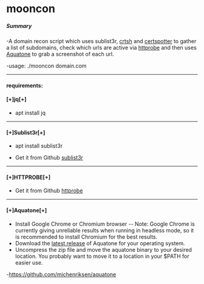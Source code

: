 # mooncon

##### Summary
-A domain recon script which uses sublist3r, [crtsh](https://crt.sh/) and [certspotter](https://certspotter.com) to gather a list of subdomains, check which urls are active via [httprobe](github.com/tomnomnom/httprobe) and then uses [Aquatone](https://github.com/michenriksen/aquatone) to grab a screenshot of each url.

-usage: ./mooncon domain.com

--------------------

#### requirements:

#### [+]jq[+]

- apt install jq

--------------------

#### [+]Sublist3r[+]

- apt install sublist3r

- Get it from Github [sublist3r](https://github.com/aboul3la/Sublist3r.git)

--------------------

#### [+]HTTPROBE[+]

- Get it from Github [httprobe](github.com/tomnomnom/httprobe)

--------------------

#### [+]Aquatone[+]

- Install Google Chrome or Chromium browser -- Note: Google Chrome is currently giving unreliable results when running in headless mode, so it is recommended to install Chromium for the best results.
- Download the [latest release](https://github.com/michenriksen/aquatone/releases/latest) of Aquatone for your operating system. 
- Uncompress the zip file and move the aquatone binary to your desired location. You probably want to move it to a location in your $PATH for easier use.
 
-https://github.com/michenriksen/aquatone


